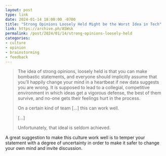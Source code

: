 ```yaml
---
layout: post
type: link
date: 2024-01-14 18:00:00 -0700
title: "Strong Opinions Loosely Held Might be the Worst Idea in Tech"
link: https://archive.ph/A5Wsk
permalink: /post/2024/01/14/strong-opinions-loosely-held
categories: 
- culture
- opinion
- brainstorming
- feedback
---
```

<blockquote><p>The idea of strong opinions, loosely held is that you can make bombastic statements, and everyone should implicitly assume that you’ll happily change your mind in a heartbeat if new data suggests you are wrong. It is supposed to lead to a collegial, competitive environment in which ideas get a vigorous defense, the best of them survive, and no-one gets their feelings hurt in the process. </p>
<p>On a certain kind of team […] this can work well.</p>
<p>[…]</p>
<p>Unfortunately, that ideal is seldom achieved.</p>
</blockquote>
<p>A great suggestion to make this culture work well is to temper your statement with a degree of uncertainty in order to make it safer to change your own mind and invite discussion.</p>